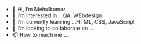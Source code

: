 - 👋 Hi, I’m Mehulkumar 
- 👀 I’m interested in ...QA, WEbdesign
- 🌱 I’m currently learning ...HTML, CSS, JavaScript
- 💞️ I’m looking to collaborate on ...
- 📫 How to reach me ...

<!---
Oza0985/Oza0985 is a ✨ special ✨ repository because its `README.md` (this file) appears on your GitHub profile.
You can click the Preview link to take a look at your changes.
--->
